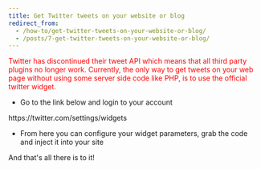 ```yaml
---
title: Get Twitter tweets on your website or blog
redirect_from:
  - /how-to/get-twitter-tweets-on-your-website-or-blog/
  - /posts/7-get-twitter-tweets-on-your-website-or-blog/
---
```


<p><span style="color: red">Twitter has discontinued their tweet API which means that all third party plugins no longer work. Currently, the only way to get tweets on your web page without using some server side code like PHP, is to use the official twitter widget.</span></p>

<ul>
	<li>Go to the link below and login to your account</li>
</ul>

<p>https://twitter.com/settings/widgets</p>

<ul>
	<li>From here you can configure your widget parameters, grab the code and inject it into your site</li>
</ul>

<p>And that&#39;s all there is to it!&nbsp;</p>
